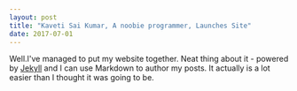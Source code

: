 ```yaml
---
layout: post
title: "Kaveti Sai Kumar, A noobie programmer, Launches Site"
date: 2017-07-01
---
```


Well.I've managed to put my website together. 
Neat thing about it - powered by [Jekyll](http://jekyllrb.com) and I can use Markdown to author my posts.
It actually is a lot easier than I thought it was going to be.
